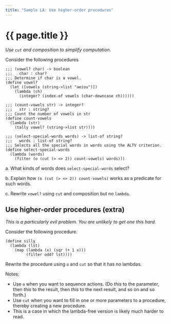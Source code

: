 ```yaml
---
title: "Sample LA: Use higher-order procedures"
---
```

# {{ page.title }}

_Use `cut` and composition to simplify computation._

Consider the following procedures

```drracket
;;; (vowel? char) -> boolean
;;;   char : char?
;;; Determine if char is a vowel.
(define vowel?
  (let ([vowels (string->list "aeiou")])
    (lambda (ch)
      (integer? (index-of vowels (char-downcase ch))))))

;;; (count-vowels str) -> integer?
;;;   str : string?
;;; Count the number of vowels in str
(define count-vowels
  (lambda (str)
    (tally vowel? (string->list str))))

;;; (select-special-words words) -> list-of string?
;;;   words : list-of string?
;;; Selects all the special words in words using the ALTV criterion.
(define select-special-words
  (lambda (words)
    (filter (o (cut (> <> 2)) count-vowels) words)))
```

a. What kinds of words does `select-special-words` select?

b. Explain how `(o (cut (> <> 2)) count-vowels)` works as a
predicate for such words.

c. Rewrite `vowel?` using `cut` and composition but no `lambda`.

## Use higher-order procedures (extra)

_This is a particularly evil problem.  You are unlikely to get one
this hard._

Consider the following procedure.

```drracket
(define silly
  (lambda (lst)
    (map (lambda (x) (sqr (+ 1 x)))
         (filter odd? lst))))
```

Rewrite the procedure using `o` and `cut` so that it has *no* lambdas.

Notes:

* Use `o` when you want to sequence actions. (Do *this* to the parameter,
  then *this* to the result, then *this* to the next result, and so on and
  so forth.)
* Use `cut` when you want to fill in one or more parameters to a procedure,
  thereby creating a new procedure.
* This is a case in which the lambda-free version is likely much harder to
  read.

